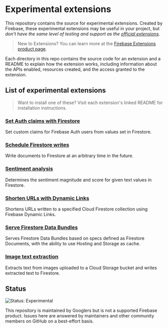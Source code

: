 # Experimental extensions

This repository contains the source for experimental extensions. Created by Firebase, these experimental extensions may be useful in your project, but *don't have the same level of testing and support as the [official extensions](https://github.com/firebase/extensions)*.

> New to Extensions? You can learn more at the [Firebase Extensions product page](https://firebase.google.com/products/extensions).

Each directory in this repo contains the source code for an extension and a README to explain how the extension works, including information about the APIs enabled, resources created, and the access granted to the extension.

## List of experimental extensions

> Want to install one of these? Visit each extension's linked README for installation instructions.

### [Set Auth claims with Firestore](/firestore-auth-claims#set-auth-claims-with-firestore)

Set custom claims for Firebase Auth users from values set in Firestore.

### [Schedule Firestore writes](/firestore-schedule-writes#schedule-firestore-writes)

Write documents to Firestore at an arbitrary time in the future.

### [Sentiment analysis](/firestore-sentiment-analysis#sentiment-analysis)

Determines the sentiment magnitude and score for given text values in Firestore.

### [Shorten URLs with Dynamic Links](/firestore-shorten-urls-dynamic-links#shorten-urls-with-dynamic-links)

Shortens URLs written to a specified Cloud Firestore collection using Firebase Dynamic Links.

### [Serve Firestore Data Bundles](/firestore-bundle-server#)

Serves Firestore Data Bundles based on specs defined as Firestore Documents, with the ability to use Hosting and Storage as cache.

### [Image text extraction](/storage-extract-image-text#image-text-extraction)

Extracts text from images uploaded to a Cloud Storage bucket and writes extracted text to Firestore.

## Status

![Status: Experimental](https://img.shields.io/badge/Status-Experimental-blue)

This repository is maintained by Googlers but is not a supported Firebase product.  Issues here are answered by maintainers and other community members on GitHub on a best-effort basis.

